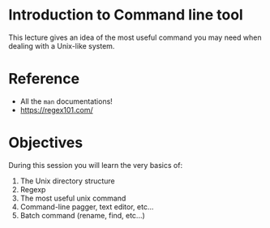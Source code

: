 Introduction to Command line tool
=================================


This lecture gives an idea of the most useful command you may need when dealing with a Unix-like system.

# Reference

- All the `man` documentations!
- https://regex101.com/

# Objectives

During this session you will learn the very basics of:

1. The Unix directory structure
2. Regexp
3. The most useful unix command
4. Command-line pagger, text editor, etc...
5. Batch command (rename, find, etc...)
